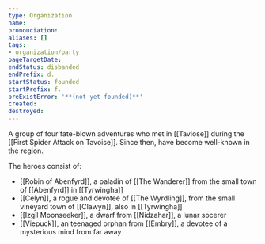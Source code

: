 ```yaml
---
type: Organization
name:
pronouciation:
aliases: []
tags:
- organization/party
pageTargetDate:
endStatus: disbanded
endPrefix: d.
startStatus: founded
startPrefix: f.
preExistError: '**(not yet founded)**'
created:
destroyed:
---
```

A group of four fate-blown adventures who met in [[Taviose]] during the [[First Spider Attack on Tavoise]]. Since then, have become well-known in the region. 

The heroes consist of:

* [[Robin of Abenfyrd]], a paladin of [[The Wanderer]] from the small town of [[Abenfyrd]] in [[Tyrwingha]]
* [[Celyn]], a rogue and devotee of [[The Wyrdling]], from the small vineyard town of [[Clawyn]], also in [[Tyrwingha]]
* [[Izgil Moonseeker]], a dwarf from [[Nidzahar]], a lunar socerer
* [[Viepuck]], an teenaged orphan from [[Embry]], a devotee of a mysterious mind from far away